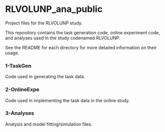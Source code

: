 # RLVOLUNP_ana_public
Project files for the RLVOLUNP study.

This repository contains the task generation code, online experiment code,
and analyses used in the study codenamed RLVOLUNP. 

See the README for each directory for more detailed information on their usage.

### 1-TaskGen
Code used in generating the task data.

### 2-OnlineExpe
Code used in implementing the task data in the online study.

### 3-Analyses
Analysis and model fitting/simulation files.
